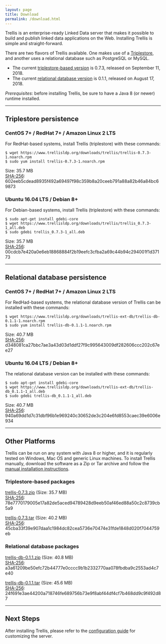 ```yaml
---
layout: page
title: Download
permalink: /download.html
---
```


Trellis is an enterprise-ready Linked Data server that makes it possible to build and publish linked data applications on the Web.
Installing Trellis is simple and straight-forward.

There are two flavors of Trellis available. One makes use of a [Triplestore](https://en.wikipedia.org/wiki/Triplestore), and another uses a relational database such as PostgreSQL or MySQL.

  * The current [triplestore-based version](https://github.com/trellis-ldp/trellis/releases/latest) is 0.7.3, released on September 11, 2018.
  * The current [relational database version](https://github.com/trellis-ldp/trellis-ext-db/releases/latest) is 0.1.1, released on August 17, 2018.

_Prerequisites_: before installing Trellis, be sure to have a Java 8 (or newer) runtime installed.

---

## Triplestore persistence

### CentOS 7+ / RedHat 7+ / Amazon Linux 2 LTS

For RedHat-based systems, install Trellis (triplestore) with these commands:

    $ wget https://www.trellisldp.org/downloads/trellis/trellis-0.7.3-1.noarch.rpm
    $ sudo yum install trellis-0.7.3-1.noarch.rpm

Size: 35.7 MB  
[SHA-256](https://www.trellisldp.org/downloads/trellis/trellis-0.7.3-1.noarch.rpm.sha256): 602eeb5cdead8935f492a69497f98c359b8a20ceeb791a88a82b46a84bc69873

### Ubuntu 16.04 LTS / Debian 8+

For Debian-based systems, install Trellis (triplestore) with these commands:

    $ sudo apt-get install gdebi-core
    $ wget https://www.trellisldp.org/downloads/trellis/trellis_0.7.3-1_all.deb
    $ sudo gdebi trellis_0.7.3-1_all.deb

Size: 35.7 MB  
[SHA-256](https://www.trellisldp.org/downloads/trellis/trellis_0.7.3-1_all.deb.sha256): 00cdcb7e420a0e6eb18868884f2b19eefc3cfba2a69c44b94c294001f1d37173

---

## Relational database persistence

### CentOS 7+ / RedHat 7+ / Amazon Linux 2 LTS

For RedHad-based systems, the relational database version of Trellis can be installed with these commands:

    $ wget https://www.trellisldp.org/downloads/trellis-ext-db/trellis-db-0.1.1-1.noarch.rpm
    $ sudo yum install trellis-db-0.1.1-1.noarch.rpm

Size: 40.7 MB  
[SHA-256](https://www.trellisldp.org/downloads/trellis-ext-db/trellis-db-0.1.1-1.noarch.rpm.sha256): d348081ca27bbc7ae3a43d03d1ddf27f9c995643009df282606ccc202c67ee27


### Ubuntu 16.04 LTS / Debian 8+

The relational database version can be installed with these commands:

    $ sudo apt-get install gdebi-core
    $ wget https://www.trellisldp.org/downloads/trellis-ext-db/trellis-db_0.1.1-1_all.deb
    $ sudo gdebi trellis-db_0.1.1-1_all.deb

Size: 40.7 MB  
[SHA-256](https://www.trellisldp.org/downloads/trellis-ext-db/trellis-db_0.1.1-1_all.deb.sha256): 940a69dd1d7c31dbf96b1e969240c30652de3c204e6fd8553caec39e6006e934

---

## Other Platforms

Trellis can be run on any system with Java 8 or higher, and it is regularly
tested on Windows, Mac OS and generic Linux machines. To install Trellis
manually, download the software as a Zip or Tar archive and follow the
[manual installation instructions](https://github.com/trellis-ldp/trellis/wiki/Manual-Installation).

### Triplestore-based packages

[trellis-0.7.3.zip](https://www.trellisldp.org/downloads/trellis/trellis-0.7.3.zip)
(Size: 35.7 MB)  
[SHA-256](https://www.trellisldp.org/downloads/trellis/trellis-0.7.3.zip.sha256): 78e7770179005e17a82de5aced94789428d9eeb50af46ed88a50c2c8739cb5a9

[trellis-0.7.3.tar](https://www.trellisldp.org/downloads/trellis/trellis-0.7.3.tar)
(Size: 40.2 MB)  
[SHA-256](https://www.trellisldp.org/downloads/trellis/trellis-0.7.3.tar.sha256): 45cba33f39e907daa1c1984dc82cea5736e70474e31fde1848d020f7044759eb

### Relational database packages

[trellis-db-0.1.1.zip](https://www.trellisldp.org/downloads/trellis-ext-db/trellis-db-0.1.1.zip)
(Size: 40.8 MB)  
[SHA-256](https://www.trellisldp.org/downloads/trellis-ext-db/trellis-db-0.1.1.zip.sha256): a3a61209be50efc72b44777e0cccc9b1b2332770aa078fbdba9c2553ad4c7e40

[trellis-db-0.1.1.tar](https://www.trellisldp.org/downloads/trellis-ext-db/trellis-db-0.1.1.tar)
(Size: 45.6 MB)  
[SHA-256](https://www.trellisldp.org/downloads/trellis-ext-db/trellis-db-0.1.1.tar.sha256): 24f691e3ae44200a718746fe689756b73e9f8abf44df4cf7b468dd9c9f492d87

---

## Next Steps

After installing Trellis, please refer to the [configuration guide](https://github.com/trellis-ldp/trellis/wiki/Configuration-Guide)
for customizing the server.

